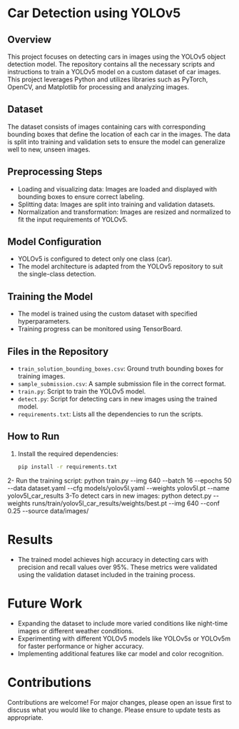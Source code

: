# Car Detection using YOLOv5

## Overview
This project focuses on detecting cars in images using the YOLOv5 object detection model. The repository contains all the necessary scripts and instructions to train a YOLOv5 model on a custom dataset of car images. This project leverages Python and utilizes libraries such as PyTorch, OpenCV, and Matplotlib for processing and analyzing images.

## Dataset
The dataset consists of images containing cars with corresponding bounding boxes that define the location of each car in the images. The data is split into training and validation sets to ensure the model can generalize well to new, unseen images.

## Preprocessing Steps
- Loading and visualizing data: Images are loaded and displayed with bounding boxes to ensure correct labeling.
- Splitting data: Images are split into training and validation datasets.
- Normalization and transformation: Images are resized and normalized to fit the input requirements of YOLOv5.

## Model Configuration
- YOLOv5 is configured to detect only one class (car).
- The model architecture is adapted from the YOLOv5 repository to suit the single-class detection.

## Training the Model
- The model is trained using the custom dataset with specified hyperparameters.
- Training progress can be monitored using TensorBoard.

## Files in the Repository
- `train_solution_bounding_boxes.csv`: Ground truth bounding boxes for training images.
- `sample_submission.csv`: A sample submission file in the correct format.
- `train.py`: Script to train the YOLOv5 model.
- `detect.py`: Script for detecting cars in new images using the trained model.
- `requirements.txt`: Lists all the dependencies to run the scripts.

## How to Run
1. Install the required dependencies:
   ```sh
   pip install -r requirements.txt
2- Run the training script:
python train.py --img 640 --batch 16 --epochs 50 --data dataset.yaml --cfg models/yolov5l.yaml --weights yolov5l.pt --name yolov5l_car_results
3-To detect cars in new images:
python detect.py --weights runs/train/yolov5l_car_results/weights/best.pt --img 640 --conf 0.25 --source data/images/

# Results
- The trained model achieves high accuracy in detecting cars with precision and recall values over 95%. These metrics were validated using the validation dataset included in the training process.

# Future Work
- Expanding the dataset to include more varied conditions like night-time images or different weather conditions.
- Experimenting with different YOLOv5 models like YOLOv5s or YOLOv5m for faster performance or higher accuracy.
- Implementing additional features like car model and color recognition.

# Contributions
Contributions are welcome! For major changes, please open an issue first to discuss what you would like to change. Please ensure to update tests as appropriate.

